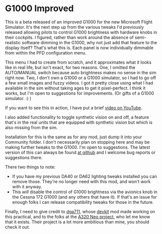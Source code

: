 # G1000 Improved

This is a beta released of an improved G1000 for the new Microsoft Flight Simulator.  It's the next step up from the various tweaks I'd previously released allowing pilots to control G1000 brightness with hardware knobs in their cockpits.  I figured, rather than work around the absence of semi-realistic software dimming in the G1000, why not just add that feature to the display itself?   That's what this is.  Each panel is now individually dimmable from within the PFD configuration menu.

This menu I had to create from scratch, and it approximates what it looks like in real life, but isn't exact, for two reasons.  One, I omitted the AUTO/MANUAL switch because auto brightness makes no sense in the sim right now.  Two, I don't own a G1000 or a G1000 simulator, so I had to go off a few small images and fuzzy videos.  I got it pretty close using what I had available in the sim without taking ages to get it pixel-perfect.  I think it works, but I'm open to suggestions for improvements.  (Or gifts of a G1000 simulator. :) )

If you want to see this in action, I have put a brief [video on YouTube](https://www.youtube.com/watch?v=vZExvOiBZNw).

I also added functionality to toggle synthetic vision on and off, a feature that's in the real units that are equipped with synthetic vision but which is also missing from the sim.

Installation for this is the same as for any mod, just dump it into your Community folder.  I don't necessarily plan on stopping here and may be making further tweaks to the G1000.  I'm open to suggestions.  The latest version of this can always be found [at github](https://github.com/kaosfere/msfs-fixes/tree/master/rcj-g1000) and I welcome bug reports or suggestions there.

There two things to note:

* If you have my previous DA40 or DA62 lighting tweaks installed you can remove those.  They're no longer need with this mod, and won't work with it anyway.
* This _will_ disable the control of G1000 brightness via the avionics knob in the Cessna 172 G1000 (and any others that have it).  If that's an issue for enough folks I can release compatibility tweaks for those in the future.
  
Finally, I need to give credit to [dga711](https://github.com/dga711), whose [devkit](https://github.com/dga711/msfs-webui-devkit) mod made working on this practical, and to the folks at the [A320 Neo project](https://github.com/wpine215/msfs-a320neo/), who let me know that it exists.  Their project is a lot more ambitious than mine, you should check it out.